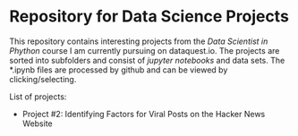 # Repository for Data Science Projects

This repository contains interesting projects from the *Data Scientist in Phython* course I am currently pursuing on dataquest.io.
The projects are sorted into subfolders and consist of *jupyter notebooks* and data sets.
The *.ipynb files are processed by github and can be viewed by clicking/selecting.

List of projects:

- Project #2: Identifying Factors for Viral Posts on the Hacker News Website
